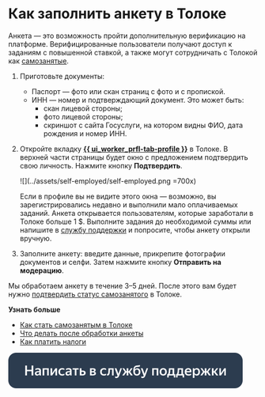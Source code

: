 # Как заполнить анкету в Толоке

Анкета&nbsp;— это возможность пройти дополнительную верификацию на платформе. Верифицированные пользователи получают доступ к заданиям с повышенной ставкой, а также могут сотрудничать с Толокой как [самозанятые](about.md).

1. Приготовьте документы:
    - Паспорт&nbsp;— фото или скан страниц с фото и с пропиской.
    - ИНН&nbsp;— номер и подтверждающий документ. Это может быть:
      - скан лицевой стороны;
      - фото лицевой стороны;
      - скриншот с сайта Госуслуги, на котором видны ФИО, дата рождения и номер ИНН.

1. Откройте вкладку [**{{ ui_worker_prfl-tab-profile }}**](../profile.md) в Толоке. В верхней части страницы будет окно с предложением подтвердить свою личность. Нажмите кнопку **Подтвердить**.

   ![](../assets/self-employed/self-employed.png =700x)

   Если в профиле вы не видите этого окна&nbsp;— возможно, вы зарегистрировались недавно и выполнили мало оплачиваемых заданий. Анкета открывается пользователям, которые заработали в Толоке больше 1&nbsp;$. Выполните задания до необходимой суммы или напишите в [службу поддержки](https://join.toloka.ai/ru/docs/web/troubleshooting/support/?form-source=troubleshooting) и попросите, чтобы анкету открыли вручную.

1. Заполните анкету: введите данные, прикрепите фотографии документов и селфи. Затем нажмите кнопку **Отправить на модерацию**.

Мы обработаем анкету в течение 3–5 дней. После этого вам будет нужно [подтвердить статус самозанятого](accept-status.md) в Толоке.

**Узнать больше**

- [Как стать самозанятым в Толоке](about.md)
- [Что делать после обработки анкеты](accept-status.md)
- [Как платить налоги](pay-taxes.md)

[![](../assets/buttons/contact-support.svg)](../troubleshooting/troubleshooting.md#self-employed)

